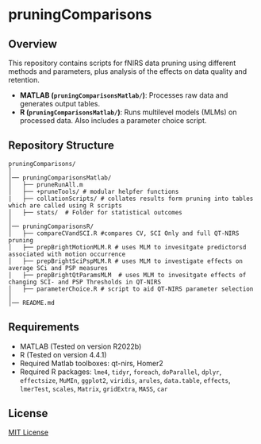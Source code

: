 # pruningComparisons

## Overview
This repository contains scripts for fNIRS data pruning  using different methods and parameters, plus analysis of the effects on data quality and retention.

- **MATLAB (`pruningComparisonsMatlab/`)**: Processes raw data and generates output tables.
- **R (`pruningComparisonsMatlab/`)**: Runs multilevel models (MLMs) on processed data. Also includes a parameter choice script.

## Repository Structure
```
pruningComparisons/
│ 
│── pruningComparisonsMatlab/
│   ├── pruneRunAll.m
│   ├── +pruneTools/ # modular helpfer functions
|   ├── collationScripts/ # collates results form pruning into tables which are called using R scripts
│   ├── stats/  # Folder for statistical outcomes
│ 
│── pruningComparisonsR/
│   ├── compareCVandSCI.R #compares CV, SCI Only and full QT-NIRS pruning
│   ├── prepBrightMotionMLM.R # uses MLM to invesitgate predictorsd associated with motion occurrence
│   ├── prepBrightSciPspMLM.R # uses MLM to investigate effects on average SCi and PSP measures
│   ├── prepBrightQtParamsMLM  # uses MLM to invesitgate effects of changing SCI- and PSP Thresholds in QT-NIRS
│   ├── parameterChoice.R # script to aid QT-NIRS parameter selection
│ 
│── README.md

```

## Requirements
- MATLAB (Tested on version R2022b)
- R (Tested on version 4.4.1)
- Required Matlab toolboxes: qt-nirs, Homer2
- Required R packages: `lme4`, `tidyr`, `foreach`, `doParallel`, `dplyr`, `effectsize`, `MuMIn`, `ggplot2`, `viridis`, `arules`, `data.table`, `effects`, `lmerTest`, `scales`, `Matrix`,  `gridExtra`, `MASS`, `car`


## License
[MIT License](LICENSE)